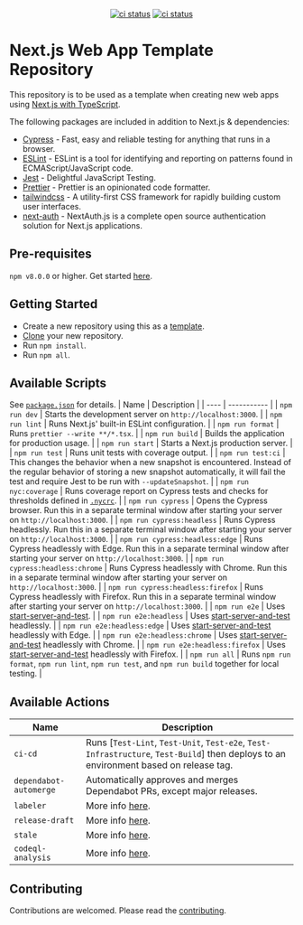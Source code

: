 <p align="center">
  <a href="https://github.com/crs-k/next-web-app-template/actions"><img alt="ci status" src="https://github.com/crs-k/next-web-app-template/actions/workflows/ci-cd.yml/badge.svg"></a>
  <a href="https://github.com/crs-k/next-web-app-template/actions"><img alt="ci status" src="https://github.com/crs-k/next-web-app-template/actions/workflows/codeql-analysis.yml/badge.svg"></a>
</p>

# Next.js Web App Template Repository

This repository is to be used as a template when creating new web apps using [Next.js with TypeScript](https://github.com/vercel/next.js/blob/canary/docs/basic-features/typescript.md).

The following packages are included in addition to Next.js & dependencies:
* [Cypress](https://www.npmjs.com/package/cypress) - Fast, easy and reliable testing for anything that runs in a browser.
* [ESLint](https://www.npmjs.com/package/eslint) - ESLint is a tool for identifying and reporting on patterns found in ECMAScript/JavaScript code.
* [Jest](https://www.npmjs.com/package/jest) - Delightful JavaScript Testing.
* [Prettier](https://www.npmjs.com/package/prettier) -  Prettier is an opinionated code formatter. 
* [tailwindcss](https://www.npmjs.com/package/tailwindcss) -  A utility-first CSS framework for rapidly building custom user interfaces.
* [next-auth](https://www.npmjs.com/package/next-auth) -  NextAuth.js is a complete open source authentication solution for Next.js applications.

## Pre-requisites
`npm v8.0.0` or higher. Get started [here](https://www.npmjs.com/).

## Getting Started
* Create a new repository using this as a [template](https://docs.github.com/en/repositories/creating-and-managing-repositories/creating-a-repository-from-a-template).
* [Clone](https://docs.github.com/en/repositories/creating-and-managing-repositories/cloning-a-repository) your new repository.
* Run `npm install`.
* Run `npm all`.

## Available Scripts
See [`package.json`](package.json) for details.
| Name | Description |
| ---- | ----------- |
| `npm run dev` | Starts the development server on `http://localhost:3000`. |
| `npm run lint` | Runs Next.js' built-in ESLint configuration. |
| `npm run format` | Runs `prettier --write **/*.tsx`. |
| `npm run build` | Builds the application for production usage. |
| `npm run start` | Starts a Next.js production server. |
| `npm run test` | Runs unit tests with coverage output. |
| `npm run test:ci` | This changes the behavior when a new snapshot is encountered. Instead of the regular behavior of storing a new snapshot automatically, it will fail the test and require Jest to be run with `--updateSnapshot`. |
| `npm run nyc:coverage` | Runs coverage report on Cypress tests and checks for thresholds defined in [`.nycrc`](.nycrc). |
| `npm run cypress` | Opens the Cypress browser. Run this in a separate terminal window after starting your server on `http://localhost:3000`. |
| `npm run cypress:headless` | Runs Cypress headlessly. Run this in a separate terminal window after starting your server on `http://localhost:3000`. |
| `npm run cypress:headless:edge` | Runs Cypress headlessly with Edge. Run this in a separate terminal window after starting your server on `http://localhost:3000`. |
| `npm run cypress:headless:chrome` | Runs Cypress headlessly with Chrome. Run this in a separate terminal window after starting your server on `http://localhost:3000`. |
| `npm run cypress:headless:firefox` | Runs Cypress headlessly with Firefox. Run this in a separate terminal window after starting your server on `http://localhost:3000`. |
| `npm run e2e` | Uses [start-server-and-test](https://www.npmjs.com/package/start-server-and-test). |
| `npm run e2e:headless` | Uses [start-server-and-test](https://www.npmjs.com/package/start-server-and-test) headlessly. |
| `npm run e2e:headless:edge` | Uses [start-server-and-test](https://www.npmjs.com/package/start-server-and-test) headlessly with Edge. |
| `npm run e2e:headless:chrome` | Uses [start-server-and-test](https://www.npmjs.com/package/start-server-and-test) headlessly with Chrome. |
| `npm run e2e:headless:firefox` | Uses [start-server-and-test](https://www.npmjs.com/package/start-server-and-test) headlessly with Firefox. |
| `npm run all` | Runs `npm run format`, `npm run lint`, `npm run test`, and `npm run build` together for local testing. |

## Available Actions
| Name | Description |
| ---- | ----------- |
| `ci-cd` | Runs [`Test-Lint`, `Test-Unit`, `Test-e2e`, `Test-Infrastructure`, `Test-Build`] then deploys to an environment based on release tag. |
| `dependabot-automerge` | Automatically approves and merges Dependabot PRs, except major releases. |
| `labeler` | More info [here](https://github.com/actions/labeler). |
| `release-draft` | More info [here](https://github.com/marketplace/actions/release-draft). |
| `stale` | More info [here](https://github.com/marketplace/actions/close-stale-issues). |
| `codeql-analysis` | More info [here](https://codeql.github.com/). |

## Contributing
Contributions are welcomed. Please read the [contributing](https://github.com/crs-k/next-web-app-template/blob/main/CONTRIBUTING.md).
